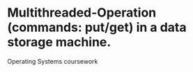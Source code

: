 # Multithreaded-Operation (commands: put/get) in a data storage machine.
Operating Systems coursework
